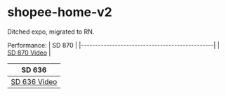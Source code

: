 # shopee-home-v2
Ditched expo, migrated to RN.

Performance:
| SD 870                                        |
|-----------------------------------------------|
| [SD 870 Video](https://streamable.com/gus96i) |



| SD 636                                        |
|-----------------------------------------------|
| [SD 636 Video](https://streamable.com/j94ox3) |
